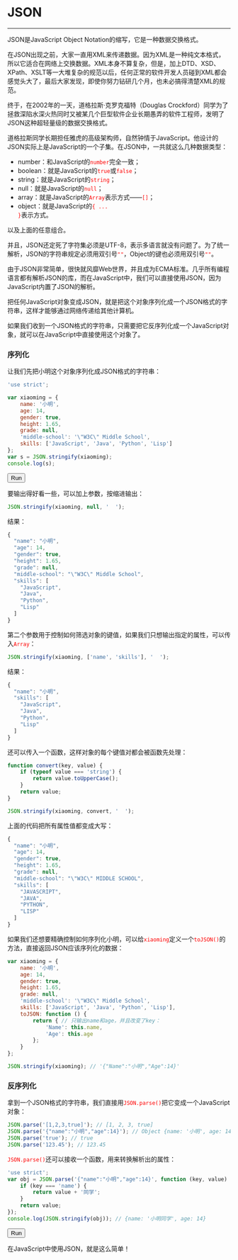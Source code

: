 <link rel="stylesheet" href="../../../static/css/button.css"/>
<link rel="stylesheet" href="../../../static/css/console.css"/>

# JSON
---

JSON是JavaScript Object Notation的缩写，它是一种数据交换格式。

在JSON出现之前，大家一直用XML来传递数据。因为XML是一种纯文本格式，所以它适合在网络上交换数据。XML本身不算复杂，但是，加上DTD、XSD、XPath、XSLT等一大堆复杂的规范以后，任何正常的软件开发人员碰到XML都会感觉头大了，最后大家发现，即使你努力钻研几个月，也未必搞得清楚XML的规范。

终于，在2002年的一天，道格拉斯·克罗克福特（Douglas Crockford）同学为了拯救深陷水深火热同时又被某几个巨型软件企业长期愚弄的软件工程师，发明了JSON这种超轻量级的数据交换格式。

道格拉斯同学长期担任雅虎的高级架构师，自然钟情于JavaScript。他设计的JSON实际上是JavaScript的一个子集。在JSON中，一共就这么几种数据类型：
* number：和JavaScript的<font color="red"><code>number</code></font>完全一致；
* boolean：就是JavaScript的<font color="red"><code>true</code></font>或<font color="red"><code>false</code></font>；
* string：就是JavaScript的<font color="red"><code>string</code></font>；
* null：就是JavaScript的<font color="red"><code>null</code></font>；
* array：就是JavaScript的<font color="red"><code>Array</code></font>表示方式——<font color="red"><code>[]</code></font>；
* object：就是JavaScript的<font color="red"><code>{ ... }</code></font>表示方式。

以及上面的任意组合。

并且，JSON还定死了字符集必须是UTF-8，表示多语言就没有问题了。为了统一解析，JSON的字符串规定必须用双引号<font color="red"><code>""</code></font>，Object的键也必须用双引号<font color="red"><code>""</code></font>。

由于JSON非常简单，很快就风靡Web世界，并且成为ECMA标准。几乎所有编程语言都有解析JSON的库，而在JavaScript中，我们可以直接使用JSON，因为JavaScript内置了JSON的解析。

把任何JavaScript对象变成JSON，就是把这个对象序列化成一个JSON格式的字符串，这样才能够通过网络传递给其他计算机。

如果我们收到一个JSON格式的字符串，只需要把它反序列化成一个JavaScript对象，就可以在JavaScript中直接使用这个对象了。

### 序列化
让我们先把小明这个对象序列化成JSON格式的字符串：

```javascript
'use strict';

var xiaoming = {
    name: '小明',
    age: 14,
    gender: true,
    height: 1.65,
    grade: null,
    'middle-school': '\"W3C\" Middle School',
    skills: ['JavaScript', 'Java', 'Python', 'Lisp']
};
var s = JSON.stringify(xiaoming);
console.log(s);
```
<script>
const serializationMiddleSchool = '\"W3C\" Middle School';
const serializationResult = '{"name":"小明","age":14,"gender":true,"height":1.65,"grade":null,"middle-school":"\\"W3C\\" Middle School","skills":["JavaScript","Java","Python","Lisp"]}';
</script>
<button class="run" onclick="(() => {
    const element = document.querySelector('p#serialization');
    try {
        'use strict';
        var xiaoming = {
            name: '小明',
            age: 14,
            gender: true,
            height: 1.65,
            grade: null,
            'middle-school': serializationMiddleSchool,
            skills: ['JavaScript', 'Java', 'Python', 'Lisp']
        };
        var s = JSON.stringify(xiaoming);
        console.log(s);
        element.classList.remove(['consoleError']);
        element.classList.add('consoleLog');
        element.removeAttribute('hidden');
        element.innerHTML = `<label class='consoleLog'>${serializationResult}</label>`;
    } catch (e) {
        element.classList.remove(['consoleLog']);
        element.classList.add('consoleError');
        element.removeAttribute('hidden');
        element.innerHTML = `<label class='consoleError'>${e}</label>`;
    }
})();">Run</button>
<p id="serialization" hidden></p>

要输出得好看一些，可以加上参数，按缩进输出：

```javascript
JSON.stringify(xiaoming, null, '  ');
```

结果：

```javascript
{
  "name": "小明",
  "age": 14,
  "gender": true,
  "height": 1.65,
  "grade": null,
  "middle-school": "\"W3C\" Middle School",
  "skills": [
    "JavaScript",
    "Java",
    "Python",
    "Lisp"
  ]
}
```

第二个参数用于控制如何筛选对象的键值，如果我们只想输出指定的属性，可以传入<font color="red"><code>Array</code></font>：

```javascript
JSON.stringify(xiaoming, ['name', 'skills'], '  ');
```

结果：

```javascript
{
  "name": "小明",
  "skills": [
    "JavaScript",
    "Java",
    "Python",
    "Lisp"
  ]
}
```

还可以传入一个函数，这样对象的每个键值对都会被函数先处理：

```javascript
function convert(key, value) {
    if (typeof value === 'string') {
        return value.toUpperCase();
    }
    return value;
}

JSON.stringify(xiaoming, convert, '  ');
```

上面的代码把所有属性值都变成大写：

```javascript
{
  "name": "小明",
  "age": 14,
  "gender": true,
  "height": 1.65,
  "grade": null,
  "middle-school": "\"W3C\" MIDDLE SCHOOL",
  "skills": [
    "JAVASCRIPT",
    "JAVA",
    "PYTHON",
    "LISP"
  ]
}
```

如果我们还想要精确控制如何序列化小明，可以给<font color="red"><code>xiaoming</code></font>定义一个<font color="red"><code>toJSON()</code></font>的方法，直接返回JSON应该序列化的数据：

```javascript
var xiaoming = {
    name: '小明',
    age: 14,
    gender: true,
    height: 1.65,
    grade: null,
    'middle-school': '\"W3C\" Middle School',
    skills: ['JavaScript', 'Java', 'Python', 'Lisp'],
    toJSON: function () {
        return { // 只输出name和age，并且改变了key：
            'Name': this.name,
            'Age': this.age
        };
    }
};

JSON.stringify(xiaoming); // '{"Name":"小明","Age":14}'
```

### 反序列化
拿到一个JSON格式的字符串，我们直接用<font color="red"><code>JSON.parse()</code></font>把它变成一个JavaScript对象：

```javascript
JSON.parse('[1,2,3,true]'); // [1, 2, 3, true]
JSON.parse('{"name":"小明","age":14}'); // Object {name: '小明', age: 14}
JSON.parse('true'); // true
JSON.parse('123.45'); // 123.45
```

<font color="red"><code>JSON.parse()</code></font>还可以接收一个函数，用来转换解析出的属性：

```javascript
'use strict';
var obj = JSON.parse('{"name":"小明","age":14}', function (key, value) {
    if (key === 'name') {
        return value + '同学';
    }
    return value;
});
console.log(JSON.stringify(obj)); // {name: '小明同学', age: 14}
```

<script>
const deserializationContent = '{"name":"小明","age":14}';
const deserializationResult = '{"name":"小明同学","age":14}';
</script>
<button class="run" onclick="(() => {
    const element = document.querySelector('p#deserialization');
    try {
        'use strict';
        var obj = JSON.parse(deserializationContent, function (key, value) {
            if (key === 'name') {
                return value + '同学';
            }
            return value;
        });
        console.log(JSON.stringify(obj)); // {name: '小明同学', age: 14}
        element.classList.remove(['consoleError']);
        element.classList.add('consoleLog');
        element.removeAttribute('hidden');
        element.innerHTML = `<label class='consoleLog'>${deserializationResult}</label>`;
    } catch (e) {
        element.classList.remove(['consoleLog']);
        element.classList.add('consoleError');
        element.removeAttribute('hidden');
        element.innerHTML = `<label class='consoleError'>${e}</label>`;
    }
})();">Run</button>
<p id="deserialization" hidden></p>

在JavaScript中使用JSON，就是这么简单！
